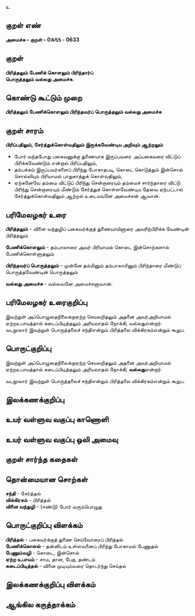 உ

## குறள் எண் 

**அமைச்சு – குறள் – 0௬௩௩ - 0633**  

## குறள் 

**பிரித்தலும் பேணிக் கொளலும் பிரிந்தார்ப்  
பொருத்தலும் வல்லது அமைச்சு.**  

## கொண்டு கூட்டும் முறை

**பிரித்தலும் பேணிக்கொளலும் பிரிந்தவர்ப் பொருத்தலும் வல்லது அமைச்சு**

## குறள் சாரம் 

**பிரிப்பதிலும், சேர்த்துக்கொள்வதிலும் இருக்கவேண்டிய அறிவும் ஆற்றலும்**  
* போர் வந்தபோது பகைவனுக்கு துணையாக இருப்பவரை அப்பகைவரை விட்டுப் பிரிக்கவேண்டும் என்றால் பிரிப்பதிலும்,    
* தம்பக்கம் இருப்பவர்களைப் பிரிந்து போகாதபடி, கொடை கொடுத்தும் இன்சொல் சொல்லியும் பிரியாமல் பாதுகாத்துக் கொள்வதிலும்,   
* ஏற்கனேவே தம்மை விட்டுப் பிரிந்து சென்றாரையும் தம்மைச் சார்ந்தாரை விட்டு பிரிந்து சென்றாரையும் மீண்டும் சேர்த்துக் கொள்ளவேண்டிய தேவை ஏற்பட்டால் சேர்த்துக்கொள்வதிலும் ஆற்றல் உடையவனே அமைச்சன் ஆவான்.  

## பரிமேலழகர் உரை

**பிரித்தலும்** - வினை வந்துழிப் பகைவர்க்குத் துணையாயினாரை அவரிற்பிரிக்க வேண்டின் பிரித்தலும்  

**பேணிக்கொளலும்** - தம்பாலாரை அவர் பிரியாமல் கொடை இன்சொற்களால் பேணிக்கொள்ளுதலும்  

**பிரிந்தவர்ப் பொருத்தலும்** - முன்னே தம்மினும் தம்பாலாரினும் பிரிந்தாரை மீண்டுப் பொருத்தவேண்டின் பொருத்தலும்  

**வல்லது அமைச்சு** - வல்லவனே அமைச்சனாவான். 

## பரிமேலழகர் உரைகுறிப்பு   

இவற்றுள் அப்பொழுதைநிலைக்குஏற்ற செயலறிதலும் அதனை அவர்அறியாமல் ஏற்றஉபாயத்தால் கடைப்பிடித்தலும் அரியவாதல் நோக்கி, வல்லதுஎன்றார்.  
வடநூலார் இவற்றுள் பொருத்தலைச் சந்திஎன்றும் பிரித்தலை விக்கிரகம்என்றும் கூறுப.    

## பொருட்குறிப்பு 

இவற்றுள் அப்பொழுதைநிலைக்குஏற்ற செயலறிதலும் அதனை அவர்அறியாமல் ஏற்றஉபாயத்தால் கடைப்பிடித்தலும் அரியவாதல் நோக்கி, **வல்லது**என்றார்.  

வடநூலார் இவற்றுள் பொருத்தலைச் சந்திஎன்றும் பிரித்தலை விக்கிரகம்என்றும் கூறுப.     

## இலக்கணக்குறிப்பு  


## உயர் வள்ளுவ வகுப்பு காணொளி


## உயர் வள்ளுவ வகுப்பு ஒலி அமைவு 

 
## குறள் சார்ந்த கதைகள் 


## தொன்மையான சொற்கள்

**சந்தி** - சேர்த்தல்  
**விக்கிரகம்** - பிரித்தல்  
**வினை வந்துழி** - (ஈண்டு) போர் வரும்பொழுது  

## பொருட்குறிப்பு விளக்கம்

**பிரித்தல்** - பகைவர்க்குத் துணை செய்வோரைப் பிரித்தல்  
**பேணிக்கொளல்** - தன்னிடம் உள்ளவனைப் பிரிந்து போகாமல் பேணுதல்  
**பேணும்வழி** - கொடை, இன்சொல்  
**ஏற்ற உபாயம்** - சாம, தான, பேத, தண்டம்  
**கடைப்பிடித்தல்** - வினை முடியும்வரை தொடர்ந்து செய்தல்  

## இலக்கணக்குறிப்பு விளக்கம்


## ஆங்கில கருத்தாக்கம் 



